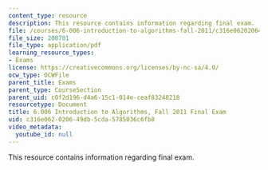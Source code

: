 ```yaml
---
content_type: resource
description: This resource contains information regarding final exam.
file: /courses/6-006-introduction-to-algorithms-fall-2011/c316e062020649db5cda5785036c6fb8_MIT6_006F11_final.pdf
file_size: 208701
file_type: application/pdf
learning_resource_types:
- Exams
license: https://creativecommons.org/licenses/by-nc-sa/4.0/
ocw_type: OCWFile
parent_title: Exams
parent_type: CourseSection
parent_uid: c0f2d196-d4a6-15c1-014e-ceaf83248218
resourcetype: Document
title: 6.006 Introduction to Algorithms, Fall 2011 Final Exam
uid: c316e062-0206-49db-5cda-5785036c6fb8
video_metadata:
  youtube_id: null
---
```

This resource contains information regarding final exam.
